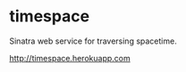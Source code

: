 timespace
=========

Sinatra web service for traversing spacetime.

http://timespace.herokuapp.com

